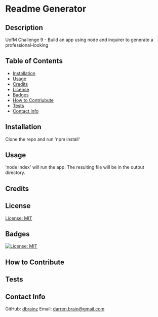 
  # Readme Generator

  ## Description
  UofM Challenge 9 - Build an app using node and inquirer to generate a professional-looking

  ## Table of Contents
  - [Installation](#installation)
  - [Usage](#usage)
  - [Credits](#credits)
  - [License](#license)
  - [Badges](#badges)
  - [How to Contriubute](#contribute)
  - [Tests](#tests)
  - [Contact Info](#contact)

  <a id="installation"></a>
  ## Installation
  Clone the repo and run 'npm install'

  <a id="usage"></a>
  ## Usage
  'node index' will run the app. The resulting file will be in the output directory.

  <a id="credits"></a>
  ## Credits

  <a id="license"></a>
  ## License
  [License: MIT](https://opensource.org/licenses/MIT 'MIT License')

  <a id="badges"></a>
  ## Badges
  [![License: MIT](https://img.shields.io/badge/License-MIT-yellow.svg)](https://opensource.org/licenses/MIT)

  <a id="contribute"></a>
  ## How to Contribute
  

  <a id="tests"></a>
  ## Tests
  

  <a id="contact"></a>
  ## Contact Info
  GitHub: [dbrainz](https://github.com/dbrainz 'GitHub profile')  Email: [darren.brain@gmail.com](mailto:darren.brain@gmail.com 'Email address')
